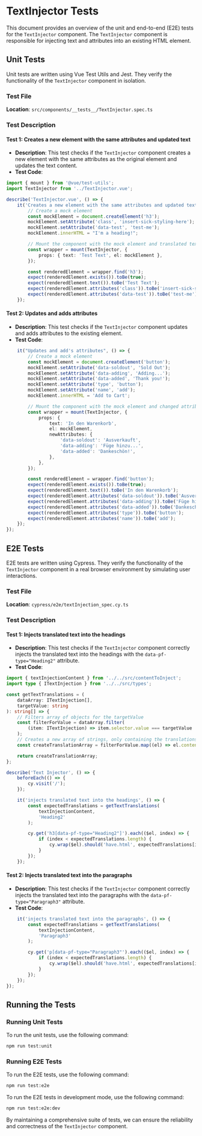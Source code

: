 # TextInjector Tests

This document provides an overview of the unit and end-to-end (E2E) tests for the `TextInjector` component. The `TextInjector` component is responsible for injecting text and attributes into an existing HTML element.

## Unit Tests

Unit tests are written using Vue Test Utils and Jest. They verify the functionality of the `TextInjector` component in isolation.

### Test File

**Location**: `src/components/__tests__/TextInjector.spec.ts`

### Test Description

#### Test 1: Creates a new element with the same attributes and updated text

- **Description**: This test checks if the `TextInjector` component creates a new element with the same attributes as the original element and updates the text content.
- **Test Code**:

```typescript
import { mount } from '@vue/test-utils';
import TextInjector from '../TextInjector.vue';

describe('TextInjector.vue', () => {
    it('Creates a new element with the same attributes and updated text', () => {
        // Create a mock element
        const mockElement = document.createElement('h3');
        mockElement.setAttribute('class', 'insert-sick-styling-here');
        mockElement.setAttribute('data-test', 'test-me');
        mockElement.innerHTML = "I'm a heading!";

        // Mount the component with the mock element and translated text
        const wrapper = mount(TextInjector, {
            props: { text: 'Test Text', el: mockElement },
        });

        const renderedElement = wrapper.find('h3');
        expect(renderedElement.exists()).toBe(true);
        expect(renderedElement.text()).toBe('Test Text');
        expect(renderedElement.attributes('class')).toBe('insert-sick-styling-here');
        expect(renderedElement.attributes('data-test')).toBe('test-me');
    });
```

#### Test 2: Updates and adds attributes

- **Description**: This test checks if the `TextInjector` component updates and adds attributes to the existing element.
- **Test Code**:

```typescript
    it("Updates and add's attributes", () => {
        // Create a mock element
        const mockElement = document.createElement('button');
        mockElement.setAttribute('data-soldout', 'Sold Out');
        mockElement.setAttribute('data-adding', 'Adding...');
        mockElement.setAttribute('data-added', 'Thank you!');
        mockElement.setAttribute('type', 'button');
        mockElement.setAttribute('name', 'add');
        mockElement.innerHTML = 'Add to Cart';

        // Mount the component with the mock element and changed attributes
        const wrapper = mount(TextInjector, {
            props: {
                text: 'In den Warenkorb',
                el: mockElement,
                newAttributes: {
                    'data-soldout': 'Ausverkauft',
                    'data-adding': 'Füge hinzu...',
                    'data-added': 'Dankeschön!',
                },
            },
        });

        const renderedElement = wrapper.find('button');
        expect(renderedElement.exists()).toBe(true);
        expect(renderedElement.text()).toBe('In den Warenkorb');
        expect(renderedElement.attributes('data-soldout')).toBe('Ausverkauft');
        expect(renderedElement.attributes('data-adding')).toBe('Füge hinzu...');
        expect(renderedElement.attributes('data-added')).toBe('Dankeschön!');
        expect(renderedElement.attributes('type')).toBe('button');
        expect(renderedElement.attributes('name')).toBe('add');
    });
});
```

## E2E Tests

E2E tests are written using Cypress. They verify the functionality of the `TextInjector` component in a real browser environment by simulating user interactions.

### Test File

**Location**: `cypress/e2e/textInjection_spec.cy.ts`

### Test Description

#### Test 1: Injects translated text into the headings

- **Description**: This test checks if the `TextInjector` component correctly injects the translated text into the headings with the `data-pf-type="Heading2"` attribute.
- **Test Code**:

```typescript
import { textInjectionContent } from '../../src/contentToInject';
import type { ITextInjection } from '../../src/types';

const getTextTranslations = (
    dataArray: ITextInjection[],
    targetValue: string
): string[] => {
    // Filters array of objects for the targetValue
    const filterForValue = dataArray.filter(
        (item: ITextInjection) => item.selector.value === targetValue
    );
    // Creates a new array of strings, only containing the translations
    const createTranslationArray = filterForValue.map((el) => el.content.translation);

    return createTranslationArray;
};

describe('Text Injector', () => {
    beforeEach(() => {
        cy.visit('/');
    });

    it('injects translated text into the headings', () => {
        const expectedTranslations = getTextTranslations(
            textInjectionContent,
            'Heading2'
        );

        cy.get('h3[data-pf-type="Heading2"]').each(($el, index) => {
            if (index < expectedTranslations.length) {
                cy.wrap($el).should('have.html', expectedTranslations[index]);
            }
        });
    });
```

#### Test 2: Injects translated text into the paragraphs

- **Description**: This test checks if the `TextInjector` component correctly injects the translated text into the paragraphs with the `data-pf-type="Paragraph3"` attribute.
- **Test Code**:

```typescript
    it('injects translated text into the paragraphs', () => {
        const expectedTranslations = getTextTranslations(
            textInjectionContent,
            'Paragraph3'
        );

        cy.get('p[data-pf-type="Paragraph3"').each(($el, index) => {
            if (index < expectedTranslations.length) {
                cy.wrap($el).should('have.html', expectedTranslations[index]);
            }
        });
    });
});
```

## Running the Tests

### Running Unit Tests

To run the unit tests, use the following command:

```bash
npm run test:unit
```

### Running E2E Tests

To run the E2E tests, use the following command:

```bash
npm run test:e2e
```

To run the E2E tests in development mode, use the following command:

```bash
npm run test:e2e:dev
```

By maintaining a comprehensive suite of tests, we can ensure the reliability and correctness of the `TextInjector` component.